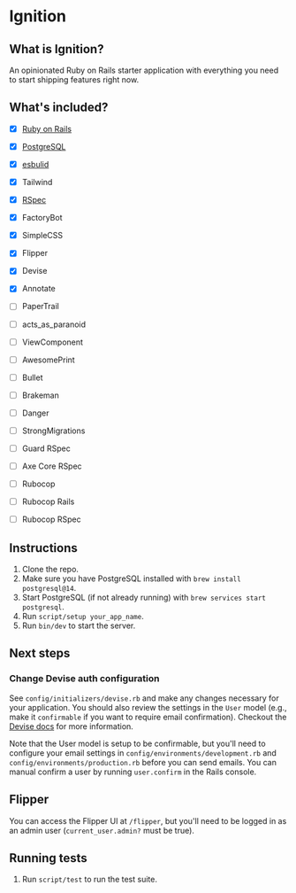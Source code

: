 # Ignition

## What is Ignition?
An opinionated Ruby on Rails starter application with everything you need to start shipping features right now.

## What's included?

- [x] [Ruby on Rails](https://rubyonrails.org/)
- [x] [PostgreSQL](https://www.postgresql.org/)
- [x] [esbulid](https://esbuild.github.io/)
- [x] Tailwind
- [x] [RSpec](https://rspec.info/)
- [x] FactoryBot
- [x] SimpleCSS
- [x] Flipper
- [x] Devise
- [x] Annotate
- [ ] PaperTrail
- [ ] acts_as_paranoid
- [ ] ViewComponent
- [ ] AwesomePrint
- [ ] Bullet
- [ ] Brakeman
- [ ] Danger
- [ ] StrongMigrations
- [ ] Guard RSpec
- [ ] Axe Core RSpec
- [ ] Rubocop
- [ ] Rubocop Rails
- [ ] Rubocop RSpec


## Instructions
1. Clone the repo.
2. Make sure you have PostgreSQL installed with `brew install postgresql@14`.
3. Start PostgreSQL (if not already running) with `brew services start postgresql`.
4. Run `script/setup your_app_name`.
5. Run `bin/dev` to start the server.

## Next steps
### Change Devise auth configuration
See `config/initializers/devise.rb` and make any changes necessary for your application. You should also review the settings in the `User` model (e.g., make it `confirmable` if you want to require email confirmation). Checkout the [Devise docs](https://github.com/heartcombo/devise#starting-with-rails) for more information.

Note that the User model is setup to be confirmable, but you'll need to configure your email settings in `config/environments/development.rb` and `config/environments/production.rb` before you can send emails. You can manual confirm a user by running `user.confirm` in the Rails console.

## Flipper
You can access the Flipper UI at `/flipper`, but you'll need to be logged in as an admin user (`current_user.admin?` must be true).

## Running tests
1. Run `script/test` to run the test suite.